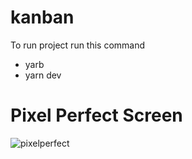# kanban
To run project run this command
- yarb
- yarn dev
# Pixel Perfect Screen
![pixelperfect](https://github.com/chintansheth2001/kanban/assets/651409/c166348a-0b60-4510-82ad-f7074ba51f7e)
